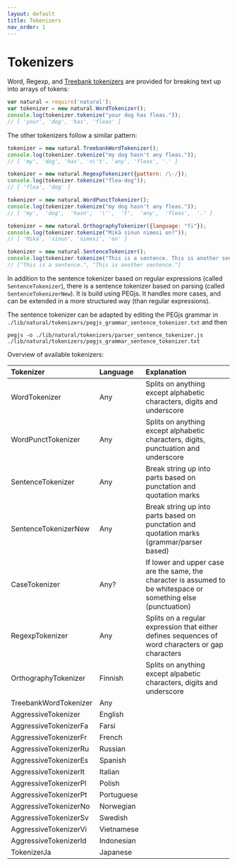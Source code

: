 ```yaml
---
layout: default
title: Tokenizers
nav_order: 1
---
```


# Tokenizers

Word, Regexp, and [Treebank tokenizers](ftp://ftp.cis.upenn.edu/pub/treebank/public_html/tokenization.html) are provided for breaking text up into
arrays of tokens:

```javascript
var natural = require('natural');
var tokenizer = new natural.WordTokenizer();
console.log(tokenizer.tokenize("your dog has fleas."));
// [ 'your', 'dog', 'has', 'fleas' ]
```

The other tokenizers follow a similar pattern:

```javascript
tokenizer = new natural.TreebankWordTokenizer();
console.log(tokenizer.tokenize("my dog hasn't any fleas."));
// [ 'my', 'dog', 'has', 'n\'t', 'any', 'fleas', '.' ]

tokenizer = new natural.RegexpTokenizer({pattern: /\-/});
console.log(tokenizer.tokenize("flea-dog"));
// [ 'flea', 'dog' ]

tokenizer = new natural.WordPunctTokenizer();
console.log(tokenizer.tokenize("my dog hasn't any fleas."));
// [ 'my',  'dog',  'hasn',  '\'',  't',  'any',  'fleas',  '.' ]

tokenizer = new natural.OrthographyTokenizer({language: "fi"});
console.log(tokenizer.tokenize("Mikä sinun nimesi on?"));
// [ 'Mikä', 'sinun', 'nimesi', 'on' ]

tokenizer = new natural.SentenceTokenizer();
console.log(tokenizer.tokenize("This is a sentence. This is another sentence"));
// ["This is a sentence.", "This is another sentence."]
```

In addition to the sentence tokenizer based on regular expressions (called `SentenceTokenizer`), there is a sentence tokenizer based on parsing (called `SentenceTokenizerNew`). It is build using PEGjs. It handles more cases, and can be extended in a more structured way (than regular expressions).

The sentence tokenizer can be adapted by editing the PEGjs grammar in `./lib/natural/tokenizers/pegjs_grammar_sentence_tokenizer.txt` and then
```
pegjs -o ./lib/natural/tokenizers/parser_sentence_tokenizer.js ./lib/natural/tokenizers/pegjs_grammar_sentence_tokenizer.txt
```

Overview of available tokenizers:

| Tokenizer              | Language    | Explanation                                                             |
|:-----------------------|:------------|:------------------------------------------------------------------------|
| WordTokenizer          | Any         | Splits on anything except alphabetic characters, digits and underscore  |
| WordPunctTokenizer     | Any         | Splits on anything except alphabetic characters, digits, punctuation and underscore  |
| SentenceTokenizer      | Any         | Break string up into parts based on punctation and quotation marks     |
| SentenceTokenizerNew   | Any         | Break string up into parts based on punctation and quotation marks (grammar/parser based)     |
| CaseTokenizer          | Any?        | If lower and upper case are the same, the character is assumed to be whitespace or something else (punctuation) |
| RegexpTokenizer        | Any         | Splits on a regular expression that either defines sequences of word characters or gap characters |
| OrthographyTokenizer   | Finnish     | Splits on anything except alpabetic characters, digits and underscore   |
| TreebankWordTokenizer  | Any         |  |
| AggressiveTokenizer    | English     |  |
| AggressiveTokenizerFa  | Farsi       |  |
| AggressiveTokenizerFr  | French      |  |
| AggressiveTokenizerRu  | Russian     |  |
| AggressiveTokenizerEs  | Spanish     |  |
| AggressiveTokenizerIt  | Italian     |  |
| AggressiveTokenizerPl  | Polish      |  |
| AggressiveTokenizerPt  | Portuguese  |  |
| AggressiveTokenizerNo  | Norwegian   |  |
| AggressiveTokenizerSv  | Swedish     |  |
| AggressiveTokenizerVi  | Vietnamese  |  |
| AggressiveTokenizerId  | Indonesian  |  |
| TokenizerJa            | Japanese    |  |  |
